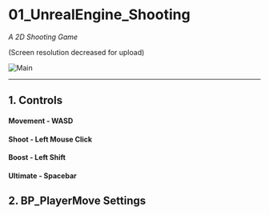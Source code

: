 # 01_UnrealEngine_Shooting

_A 2D Shooting Game_

(Screen resolution decreased for upload)

![Main](https://user-images.githubusercontent.com/57009810/211534980-30445a2f-fdc1-4d18-becc-5a05b63c6856.gif)

-------
<h2> 1. Controls </h2>

<h4> Movement - WASD </h4> 
<h4> Shoot -  Left Mouse Click </h4>
<h4> Boost -  Left Shift </h4>
<h4> Ultimate -  Spacebar </h4>

<h2> 2. BP_PlayerMove Settings </h2>

